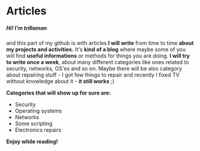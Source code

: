 # Articles

##### Hi! I'm **trillaman** 
and this part of my github is with articles **I will write** from time to time **about my projects and activities.**
It's **kind of a blog** where maybe some of you will find **useful informations** or methods for things you are doing.
**I will try to write once a week**, about many different categories like ones related to security, networks, OS'es and so on.
Maybe there will be also category about repairing stuff - I got few things to repair and recently I fixed TV without knowledge about it - **it still works** ;)

**Categories that will show up for sure are:**
* Security
* Operating systems
* Networks
* Some scripting
* Electronics repairs

**Enjoy while reading!**

